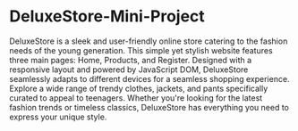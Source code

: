 # DeluxeStore-Mini-Project

DeluxeStore is a sleek and user-friendly online store catering to the fashion needs of the young generation. This simple yet stylish website features three main pages: Home, Products, and Register. Designed with a responsive layout and powered by JavaScript DOM, DeluxeStore seamlessly adapts to different devices for a seamless shopping experience. Explore a wide range of trendy clothes, jackets, and pants specifically curated to appeal to teenagers. Whether you're looking for the latest fashion trends or timeless classics, DeluxeStore has everything you need to express your unique style.
